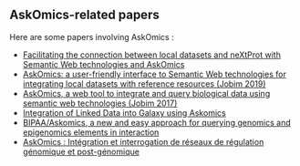 <!--
.. title: Papers
.. slug: papers
.. date: 2022-02-25 12:51:18 UTC+02:00
.. tags:
.. category:
.. link:
.. description:
.. type: text
-->

## AskOmics-related papers

Here are some papers involving AskOmics :

* [Facilitating the connection between local datasets and neXtProt with Semantic Web technologies and AskOmics](/assets/jobim2020_askomics_5slides.pdf)
* [AskOmics: a user-friendly interface to Semantic Web technologies for integrating local datasets with reference resources (Jobim 2019)](https://hal.archives-ouvertes.fr/hal-02401750)
* [AskOmics, a web tool to integrate and query biological data using semantic web technologies (Jobim 2017)](https://hal.archives-ouvertes.fr/hal-01577425)
* [Integration of Linked Data into Galaxy using Askomics](https://hal.archives-ouvertes.fr/hal-01576870)
* [BIPAA/Askomics, a new and easy approach for querying genomics and epigenomics elements in interaction](https://hal.archives-ouvertes.fr/hal-01391080)
* [AskOmics : Intégration et interrogation de réseaux de régulation génomique et post-génomique](https://hal.archives-ouvertes.fr/hal-01184903)
